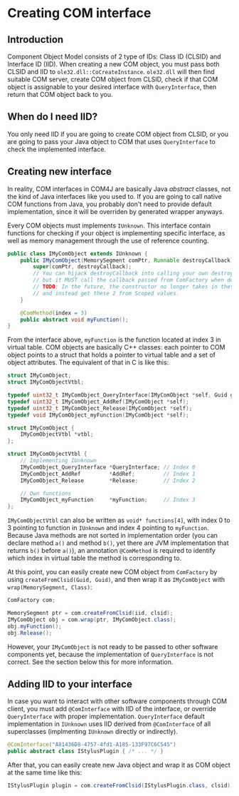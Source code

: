 # Creating COM interface
## Introduction
Component Object Model consists of 2 type of IDs: Class ID (CLSID) and Interface ID (IID). When creating a new COM object, you must pass both CLSID and IID to `ole32.dll::CoCreateInstance`. `ole32.dll` will then find suitable COM server, create COM object from CLSID, check if that COM object is assignable to your desired interface with `QueryInterface`, then return that COM object back to you.

## When do I need IID?
You only need IID if you are going to create COM object from CLSID, or you are going to pass your Java object to COM that uses `QueryInterface` to check the implemented interface.

## Creating new interface
In reality, COM interfaces in COM4J are basically Java _abstract_ classes, not the kind of Java interfaces like you used to. If you are going to call native COM functions from Java, you probably don't need to provide default implementation, since it will be overriden by generated wrapper anyways.

Every COM objects must implements `IUnknown`. This interface contain functions for checking if your object is implementing specific interface, as well as memory management through the use of reference counting.

```java
public class IMyComObject extends IUnknown {
    public IMyComObject(MemorySegment comPtr, Runnable destroyCallback) {
        super(comPtr, destroyCallback);
        // You can hijack destroyCallback into calling your own destroy method,
        // but it MUST call the callback passed from ComFactory when destroying.
        // TODO: In the future, the constructor no longer takes in these 2 params
        // and instead get these 2 from Scoped values.
    }

    @ComMethod(index = 3)
    public abstract void myFunction();
}
```

From the interface above, `myFunction` is the function located at index 3 in virtual table. COM objects are basically C++ classes: each pointer to COM object points to a struct that holds a pointer to virtual table and a set of object attributes. The equivalent of that in C is like this:

```c
struct IMyComObject;
struct IMyComObjectVtbl;

typedef uint32_t IMyComObject_QueryInterface(IMyComObject *self, Guid guid, void **ppvObject);
typedef uint32_t IMyComObject_AddRef(IMyComObject *self);
typedef uint32_t IMyComObject_Release(IMyComObject *self);
typedef void IMyComObject_myFunction(IMyComObject *self);

struct IMyComObject {
    IMyComObjectVtbl *vtbl;
};

struct IMyComObjectVtbl {
    // Implementing IUnknown
    IMyComObject_QueryInterface *QueryInterface; // Index 0
    IMyComObject_AddRef         *AddRef;         // Index 1
    IMyComObject_Release        *Release;        // Index 2

    // Own functions
    IMyComObject_myFunction     *myFunction;     // Index 3
};
```

`IMyComObjectVtbl` can also be written as `void* functions[4]`, with index 0 to 3 pointing to function in `IUnknown` and index 4 pointing to `myFunction`. Because Java methods are not sorted in implementation order (you can declare method `a()` and method `b()`, yet there are JVM implementation that returns `b()` before `a()`), an annotation `@ComMethod` is required to identify which index in virtual table the method is corresponding to.

At this point, you can easily create new COM object from `ComFactory` by using `createFromClsid(Guid, Guid)`, and then wrap it as `IMyComObject` with `wrap(MemorySegment, Class)`:

```java
ComFactory com;

MemorySegment ptr = com.createFromClsid(iid, clsid);
IMyComObject obj = com.wrap(ptr, IMyComObject.class);
obj.myFunction();
obj.Release();
```

However, your `IMyComObject` is not ready to be passed to other software components yet, because the implementation of `QueryInterface` is not correct. See the section below this for more information.

## Adding IID to your interface
In case you want to interact with other software components through COM client, you must add `@ComInterface` with IID of the interface, or override `QueryInterface` with proper implementation. `QueryInterface` default implementation in `IUnknown` uses IID derived from `@ComInterface` of all superclasses (implmenting `IUnknown` directly or indirectly).

```java
@ComInterface("A81436D8-4757-4fd1-A185-133F97C6C545")
public abstract class IStylusPlugin { /* ... */ }
```

After that, you can easily create new Java object and wrap it as COM object at the same time like this:

```java
IStylusPlugin plugin = com.createFromClsid(IStylusPlugin.class, clsid);
```